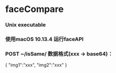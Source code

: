 # faceCompare
### Unix executable 
### 使用macOS 10.13.4 运行faceAPI 
### POST ~/isSame/ 数据格式(xxx -> base64)：
{
  "img1":"xxx",
  "img2":"xxx"
}
